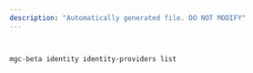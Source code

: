 ```yaml
---
description: "Automatically generated file. DO NOT MODIFY"
---
```


```bash


mgc-beta identity identity-providers list

```